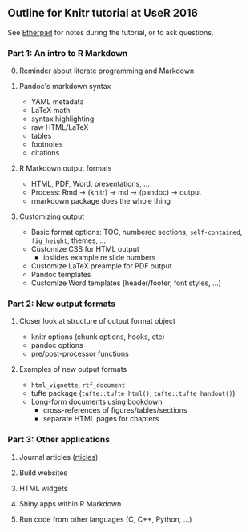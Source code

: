 ## Outline for Knitr tutorial at UseR 2016

See [Etherpad](https://public.etherpad-mozilla.org/p/user2016_knitr)
for notes during the tutorial, or to ask questions.

### Part 1: An intro to R Markdown

0. Reminder about literate programming and Markdown

1. Pandoc's markdown syntax

   - YAML metadata
   - LaTeX math
   - syntax highlighting
   - raw HTML/LaTeX
   - tables
   - footnotes
   - citations

2. R Markdown output formats

   - HTML, PDF, Word, presentations, ...
   - Process: Rmd -> (knitr) -> md -> (pandoc) -> output
   - rmarkdown package does the whole thing

3. Customizing output

   - Basic format options: TOC, numbered sections, `self-contained`,
     `fig_height`, themes, ...
   - Customize CSS for HTML output
     - ioslides example re slide numbers
   - Customize LaTeX preample for PDF output
   - Pandoc templates
   - Customize Word templates (header/footer, font styles, ...)

### Part 2: New output formats

1. Closer look at structure of output format object

   - knitr options (chunk options, hooks, etc)
   - pandoc options
   - pre/post-processor functions

2. Examples of new output formats

   - `html_vignette`, `rtf_document`
   -  tufte package (`tufte::tufte_html()`,
     `tufte::tufte_handout()`)
   - Long-form documents using [bookdown](https://bookdown.org)
     - cross-references of figures/tables/sections
     - separate HTML pages for chapters

### Part 3: Other applications

1. Journal articles ([rticles](https://github.com/rstudio/rticles))

2. Build websites

3. HTML widgets

4. Shiny apps within R Markdown

5. Run code from other languages (C, C++, Python, ...)
